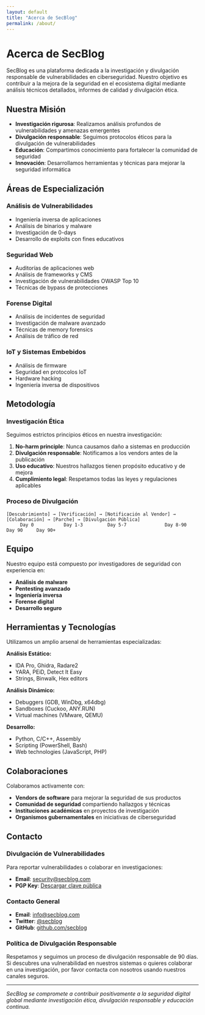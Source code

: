 ```yaml
---
layout: default
title: "Acerca de SecBlog"
permalink: /about/
---
```


# Acerca de SecBlog

SecBlog es una plataforma dedicada a la investigación y divulgación responsable de vulnerabilidades en ciberseguridad. Nuestro objetivo es contribuir a la mejora de la seguridad en el ecosistema digital mediante análisis técnicos detallados, informes de calidad y divulgación ética.

## Nuestra Misión

- **Investigación rigurosa**: Realizamos análisis profundos de vulnerabilidades y amenazas emergentes
- **Divulgación responsable**: Seguimos protocolos éticos para la divulgación de vulnerabilidades
- **Educación**: Compartimos conocimiento para fortalecer la comunidad de seguridad
- **Innovación**: Desarrollamos herramientas y técnicas para mejorar la seguridad informática

## Áreas de Especialización

### Análisis de Vulnerabilidades
- Ingeniería inversa de aplicaciones
- Análisis de binarios y malware
- Investigación de 0-days
- Desarrollo de exploits con fines educativos

### Seguridad Web
- Auditorías de aplicaciones web
- Análisis de frameworks y CMS
- Investigación de vulnerabilidades OWASP Top 10
- Técnicas de bypass de protecciones

### Forense Digital
- Análisis de incidentes de seguridad
- Investigación de malware avanzado
- Técnicas de memory forensics
- Análisis de tráfico de red

### IoT y Sistemas Embebidos
- Análisis de firmware
- Seguridad en protocolos IoT
- Hardware hacking
- Ingeniería inversa de dispositivos

## Metodología

### Investigación Ética
Seguimos estrictos principios éticos en nuestra investigación:

1. **No-harm principle**: Nunca causamos daño a sistemas en producción
2. **Divulgación responsable**: Notificamos a los vendors antes de la publicación
3. **Uso educativo**: Nuestros hallazgos tienen propósito educativo y de mejora
4. **Cumplimiento legal**: Respetamos todas las leyes y regulaciones aplicables

### Proceso de Divulgación

```
[Descubrimiento] → [Verificación] → [Notificación al Vendor] → [Colaboración] → [Parche] → [Divulgación Pública]
     Day 0           Day 1-3         Day 5-7              Day 8-90      Day 90     Day 90+
```

## Equipo

Nuestro equipo está compuesto por investigadores de seguridad con experiencia en:

- **Análisis de malware**  
- **Pentesting avanzado**  
- **Ingeniería inversa**  
- **Forense digital**  
- **Desarrollo seguro**  

## Herramientas y Tecnologías

Utilizamos un amplio arsenal de herramientas especializadas:

**Análisis Estático:**
- IDA Pro, Ghidra, Radare2
- YARA, PEiD, Detect It Easy
- Strings, Binwalk, Hex editors

**Análisis Dinámico:**
- Debuggers (GDB, WinDbg, x64dbg)
- Sandboxes (Cuckoo, ANY.RUN)
- Virtual machines (VMware, QEMU)

**Desarrollo:**
- Python, C/C++, Assembly
- Scripting (PowerShell, Bash)
- Web technologies (JavaScript, PHP)

## Colaboraciones

Colaboramos activamente con:

- **Vendors de software** para mejorar la seguridad de sus productos
- **Comunidad de seguridad** compartiendo hallazgos y técnicas
- **Instituciones académicas** en proyectos de investigación
- **Organismos gubernamentales** en iniciativas de ciberseguridad

## Contacto

### Divulgación de Vulnerabilidades
Para reportar vulnerabilidades o colaborar en investigaciones:

- **Email**: security@secblog.com
- **PGP Key**: [Descargar clave pública](/assets/pgp-key.asc)

### Contacto General
- **Email**: info@secblog.com
- **Twitter**: [@secblog](https://twitter.com/secblog)
- **GitHub**: [github.com/secblog](https://github.com/secblog)

### Política de Divulgación Responsable

Respetamos y seguimos un proceso de divulgación responsable de 90 días. Si descubres una vulnerabilidad en nuestros sistemas o quieres colaborar en una investigación, por favor contacta con nosotros usando nuestros canales seguros.

---

*SecBlog se compromete a contribuir positivamente a la seguridad digital global mediante investigación ética, divulgación responsable y educación continua.* 